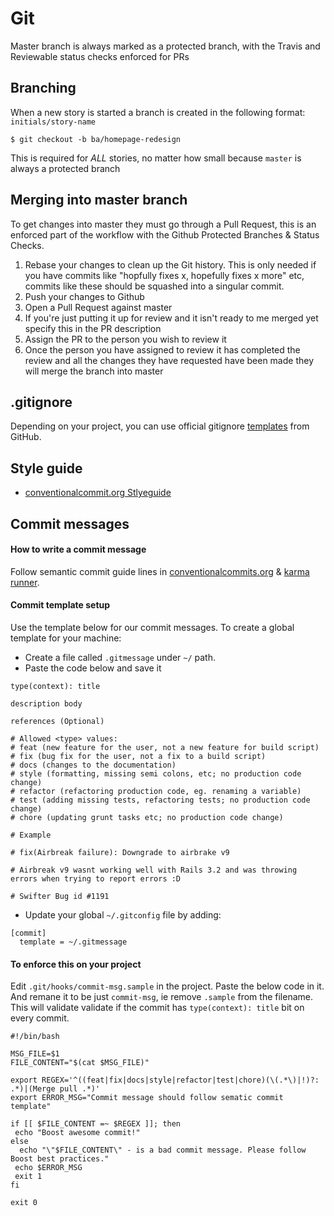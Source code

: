 # Git

Master branch is always marked as a protected branch, with the Travis and Reviewable status checks enforced for PRs

## Branching

When a new story is started a branch is created in the following format: `initials/story-name`

    $ git checkout -b ba/homepage-redesign

This is required for _ALL_ stories, no matter how small because `master` is always a protected branch

## Merging into master branch

To get changes into master they must go through a Pull Request, this is an enforced part of the workflow with the Github Protected Branches & Status Checks.

1. Rebase your changes to clean up the Git history. This is only needed if you have commits like "hopfully fixes x, hopefully fixes x more" etc, commits like these should be squashed into a singular commit.
2. Push your changes to Github
3. Open a Pull Request against master
4. If you're just putting it up for review and it isn't ready to me merged yet specify this in the PR description
5. Assign the PR to the person you wish to review it
6. Once the person you have assigned to review it has completed the review and all the changes they have requested have been made they will merge the branch into master

## .gitignore

Depending on your project, you can use official gitignore [templates](https://github.com/github/gitignore) from GitHub.

## Style guide

- [conventionalcommit.org Stlyeguide](https://www.conventionalcommits.org/en/v1.0.0/)

## Commit messages

#### How to write a commit message
Follow semantic commit guide lines in [conventionalcommits.org](https://www.conventionalcommits.org/en/v1.0.0/) & [karma runner](http://karma-runner.github.io/1.0/dev/git-commit-msg.html).

#### Commit template setup
Use the template below for our commit messages. To create a global template for your machine:

- Create a file called `.gitmessage` under `~/` path.
- Paste the code below and save it

```
type(context): title

description body

references (Optional)

# Allowed <type> values:
# feat (new feature for the user, not a new feature for build script)
# fix (bug fix for the user, not a fix to a build script)
# docs (changes to the documentation)
# style (formatting, missing semi colons, etc; no production code change)
# refactor (refactoring production code, eg. renaming a variable)
# test (adding missing tests, refactoring tests; no production code change)
# chore (updating grunt tasks etc; no production code change)

# Example

# fix(Airbreak failure): Downgrade to airbrake v9

# Airbreak v9 wasnt working well with Rails 3.2 and was throwing errors when trying to report errors :D

# Swifter Bug id #1191
```

- Update your global `~/.gitconfig` file by adding:

```
[commit]
  template = ~/.gitmessage
```

#### To enforce this on your project

Edit `.git/hooks/commit-msg.sample` in the project. Paste the below code in it. And remane it to be just `commit-msg`, ie remove `.sample` from the filename. This will validate validate if the commit has `type(context): title` bit on every commit.


```
#!/bin/bash

MSG_FILE=$1
FILE_CONTENT="$(cat $MSG_FILE)"

export REGEX='^((feat|fix|docs|style|refactor|test|chore)(\(.*\)|!)?: .*)|(Merge pull .*)'
export ERROR_MSG="Commit message should follow sematic commit template"

if [[ $FILE_CONTENT =~ $REGEX ]]; then
 echo "Boost awesome commit!"
else
  echo "\"$FILE_CONTENT\" - is a bad commit message. Please follow Boost best practices."
 echo $ERROR_MSG
 exit 1
fi

exit 0
```

